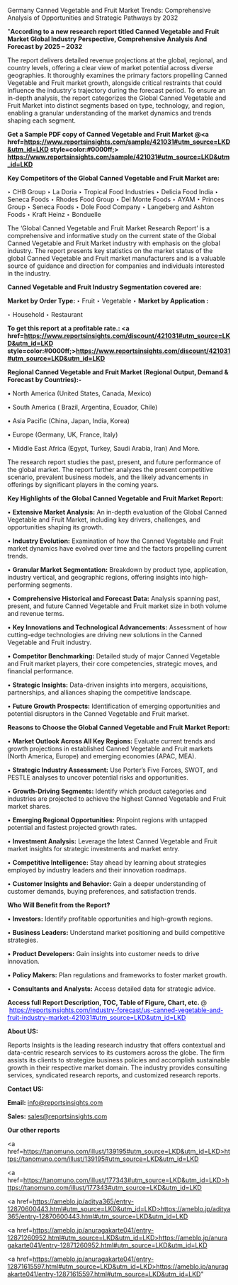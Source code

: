Germany Canned Vegetable and Fruit Market Trends: Comprehensive Analysis of Opportunities and Strategic Pathways by 2032

"<strong>According to a new research report titled Canned Vegetable and Fruit Market Global Industry Perspective, Comprehensive Analysis And Forecast by 2025 – 2032</strong>

The report delivers detailed revenue projections at the global, regional, and country levels, offering a clear view of market potential across diverse geographies. It thoroughly examines the primary factors propelling Canned Vegetable and Fruit market growth, alongside critical restraints that could influence the industry's trajectory during the forecast period. To ensure an in-depth analysis, the report categorizes the Global Canned Vegetable and Fruit Market into distinct segments based on type, technology, and region, enabling a granular understanding of the market dynamics and trends shaping each segment.

<strong>Get a Sample PDF copy of Canned Vegetable and Fruit Market </strong><strong>@<a href=https://www.reportsinsights.com/sample/421031#utm_source=LKD&utm_id=LKD style=color:#0000ff;> https://www.reportsinsights.com/sample/421031#utm_source=LKD&utm_id=LKD</a></strong></font>

<strong>Key Competitors of the Global Canned Vegetable and Fruit Market are:</strong>

‣ CHB Group
‣ La Doria
‣ Tropical Food Industries
‣ Delicia Food India
‣ Seneca Foods
‣ Rhodes Food Group
‣ Del Monte Foods
‣ AYAM
‣ Princes Group
‣ Seneca Foods
‣ Dole Food Company
‣ Langeberg and Ashton Foods
‣ Kraft Heinz
‣ Bonduelle

The ‘Global Canned Vegetable and Fruit Market Research Report’ is a comprehensive and informative study on the current state of the Global Canned Vegetable and Fruit Market industry with emphasis on the global industry. The report presents key statistics on the market status of the global Canned Vegetable and Fruit market manufacturers and is a valuable source of guidance and direction for companies and individuals interested in the industry.

<strong>Canned Vegetable and Fruit Industry Segmentation covered are:</strong>

<strong>Market by Order Type: </strong>
‣ Fruit
‣ Vegetable
‣ 
<strong>Market by Application :</strong>

‣ Household
‣ Restaurant

<strong>To get this report at a profitable rate.: <a href=https://www.reportsinsights.com/discount/421031#utm_source=LKD&utm_id=LKD style=color:#0000ff;>https://www.reportsinsights.com/discount/421031#utm_source=LKD&utm_id=LKD</a></strong></font>

<strong>Regional Canned Vegetable and Fruit Market (Regional Output, Demand &amp; Forecast by Countries):-</strong>

• North America (United States, Canada, Mexico)

• South America ( Brazil, Argentina, Ecuador, Chile)

• Asia Pacific (China, Japan, India, Korea)

• Europe (Germany, UK, France, Italy)

• Middle East Africa (Egypt, Turkey, Saudi Arabia, Iran) And More.

The research report studies the past, present, and future performance of the global market. The report further analyzes the present competitive scenario, prevalent business models, and the likely advancements in offerings by significant players in the coming years.

<strong>Key Highlights of the Global Canned Vegetable and Fruit Market Report:</strong>

• <strong>Extensive Market Analysis:</strong> An in-depth evaluation of the Global Canned Vegetable and Fruit Market, including key drivers, challenges, and opportunities shaping its growth.

• <strong>Industry Evolution:</strong> Examination of how the Canned Vegetable and Fruit market dynamics have evolved over time and the factors propelling current trends.

• <strong>Granular Market Segmentation:</strong> Breakdown by product type, application, industry vertical, and geographic regions, offering insights into high-performing segments.

• <strong>Comprehensive Historical and Forecast Data:</strong> Analysis spanning past, present, and future Canned Vegetable and Fruit market size in both volume and revenue terms.

• <strong>Key Innovations and Technological Advancements:</strong> Assessment of how cutting-edge technologies are driving new solutions in the Canned Vegetable and Fruit industry.

• <strong>Competitor Benchmarking:</strong> Detailed study of major Canned Vegetable and Fruit market players, their core competencies, strategic moves, and financial performance.

• <strong>Strategic Insights:</strong> Data-driven insights into mergers, acquisitions, partnerships, and alliances shaping the competitive landscape.

• <strong>Future Growth Prospects:</strong> Identification of emerging opportunities and potential disruptors in the Canned Vegetable and Fruit market.

<strong>Reasons to Choose the Global Canned Vegetable and Fruit Market Report:</strong>

• <strong>Market Outlook Across All Key Regions:</strong> Evaluate current trends and growth projections in established Canned Vegetable and Fruit markets (North America, Europe) and emerging economies (APAC, MEA).

• <strong>Strategic Industry Assessment:</strong> Use Porter’s Five Forces, SWOT, and PESTLE analyses to uncover potential risks and opportunities.

• <strong>Growth-Driving Segments:</strong> Identify which product categories and industries are projected to achieve the highest Canned Vegetable and Fruit market shares.

• <strong>Emerging Regional Opportunities:</strong> Pinpoint regions with untapped potential and fastest projected growth rates.

• <strong>Investment Analysis:</strong> Leverage the latest Canned Vegetable and Fruit market insights for strategic investments and market entry.

• <strong>Competitive Intelligence:</strong> Stay ahead by learning about strategies employed by industry leaders and their innovation roadmaps.

• <strong>Customer Insights and Behavior:</strong> Gain a deeper understanding of customer demands, buying preferences, and satisfaction trends.

<strong>Who Will Benefit from the Report?</strong>

• <strong>Investors:</strong> Identify profitable opportunities and high-growth regions.

• <strong>Business Leaders:</strong> Understand market positioning and build competitive strategies.

• <strong>Product Developers:</strong> Gain insights into customer needs to drive innovation.

• <strong>Policy Makers:</strong> Plan regulations and frameworks to foster market growth.

• <strong>Consultants and Analysts:</strong> Access detailed data for strategic advice.
</ul>
<strong>Access full Report Description, TOC, Table of Figure, Chart, etc. </strong>@  <a href=https://reportsinsights.com/industry-forecast/us-canned-vegetable-and-fruit-industry-market-421031#utm_source=LKD&utm_id=LKD style=color:#0000ff;>https://reportsinsights.com/industry-forecast/us-canned-vegetable-and-fruit-industry-market-421031#utm_source=LKD&utm_id=LKD</a></font>

<strong><strong>About US</strong>:</strong>

Reports Insights is the leading research industry that offers contextual and data-centric research services to its customers across the globe. The firm assists its clients to strategize business policies and accomplish sustainable growth in their respective market domain. The industry provides consulting services, syndicated research reports, and customized research reports.

<strong>Contact US:</strong>

<p class=""""><b>Email:</b> <a href=mailto:info@reportsinsights.com>info@reportsinsights.com</a></p>
<p class=""""><b>Sales:</b> <a href=mailto:sales@reportsinsights.com>sales@reportsinsights.com</a></p>

<strong>Our other reports</strong>

<a href=https://tanomuno.com/illust/139195#utm_source=LKD&utm_id=LKD>https://tanomuno.com/illust/139195#utm_source=LKD&utm_id=LKD</a>

<a href=https://tanomuno.com/illust/177343#utm_source=LKD&utm_id=LKD>https://tanomuno.com/illust/177343#utm_source=LKD&utm_id=LKD</a>

<a href=https://ameblo.jp/aditya365/entry-12870600443.html#utm_source=LKD&utm_id=LKD>https://ameblo.jp/aditya365/entry-12870600443.html#utm_source=LKD&utm_id=LKD</a>

<a href=https://ameblo.jp/anuragakarte041/entry-12871260952.html#utm_source=LKD&utm_id=LKD>https://ameblo.jp/anuragakarte041/entry-12871260952.html#utm_source=LKD&utm_id=LKD</a>

<a href=https://ameblo.jp/anuragakarte041/entry-12871615597.html#utm_source=LKD&utm_id=LKD>https://ameblo.jp/anuragakarte041/entry-12871615597.html#utm_source=LKD&utm_id=LKD</a>"
